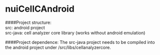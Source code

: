 nuiCellCAndroid
===============
####Project structure:  
src: android project  
src-java: cell analyzer core library (works without android emulation) 

####Project dependence:
The src-java project needs to be compiled into the android project under /src/libs/cellanalyzercore.
